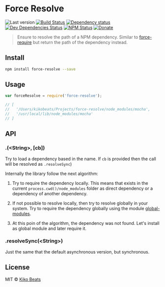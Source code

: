 # Force Resolve

![Last version](https://img.shields.io/github/tag/Kikobeats/force-resolve.svg?style=flat-square)
[![Build Status](http://img.shields.io/travis/Kikobeats/force-resolve/master.svg?style=flat-square)](https://travis-ci.org/Kikobeats/force-resolve)
[![Dependency status](http://img.shields.io/david/Kikobeats/force-resolve.svg?style=flat-square)](https://david-dm.org/Kikobeats/force-resolve)
[![Dev Dependencies Status](http://img.shields.io/david/dev/Kikobeats/force-resolve.svg?style=flat-square)](https://david-dm.org/Kikobeats/force-resolve#info=devDependencies)
[![NPM Status](http://img.shields.io/npm/dm/force-resolve.svg?style=flat-square)](https://www.npmjs.org/package/force-resolve)
[![Donate](https://img.shields.io/badge/donate-paypal-blue.svg?style=flat-square)](https://paypal.me/kikobeats)

> Ensure to resolve the path of a NPM dependency. Similar to [force-require](https://github.com/Kikobeats/force-require) but return the path of the dependency instead.

## Install

```bash
npm install force-resolve --save
```

## Usage

```js
var forceResolve = require('force-resolve');

// [ 
//   '/Users/kikobeats/Projects/force-resolve/node_modules/mocha',
//   '/usr/local/lib/node_modules/mocha' 
// ]
```


## API

### .(&lt;String&gt;, [cb])

Try to load a dependency based in the name. If `cb` is provided then the call will be resolved as `.resolveSync`)

Internally the library follow the next algorithm:

1) Try to require the dependency locally. This means that exists in the current `process.cwd()/node_modules` folder
as direct dependency or a dependency of another dependency.

2) If not possible to resolve locally, then try to resolve globally in your system. Try to require the dependency globally
using the module [global-modules](https://github.com/jonschlinkert/global-modules).

3) At this poin of the algorithm, the dependency was not found. Let's install as global module and later require it.

### .resolveSync(&lt;String&gt;)

Just the same that the default asynchronous version, but synchronous.

## License

MIT © [Kiko Beats](http://kikobeats.com)
